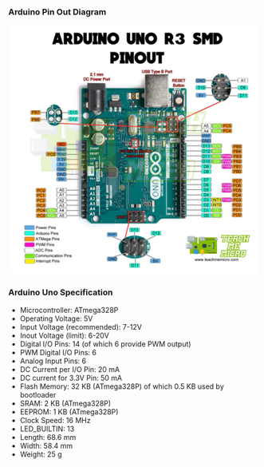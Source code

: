 <h3> Arduino Pin Out Diagram</h3>

<img src="Arduino-UNO-pinout-1.png" height="500" width="500">

<h3> Arduino Uno Specification </h3>

* Microcontroller: ATmega328P
* Operating Voltage: 5V 
* Input Voltage (recommended): 7-12V
* Inout Voltage (limit): 6-20V 
* Digital I/O Pins: 14 (of which 6 provide PWM output) 
* PWM Digital I/O Pins: 6 
* Analog Input Pins: 6 
* DC Current per I/O Pin: 20 mA 
* DC current for 3.3V Pin: 50 mA 
* Flash Memory: 32 KB (ATmega328P) of which 0.5 KB used by bootloader
* SRAM: 2 KB (ATmega328P)
* EEPROM: 1 KB (ATmega328P)
* Clock Speed: 16 MHz
* LED_BUILTIN: 13
* Length: 68.6 mm 
* Width: 58.4 mm 
* Weight: 25 g 
